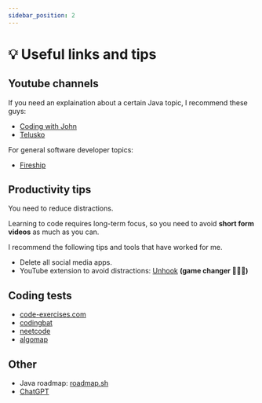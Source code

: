 ```yaml
---
sidebar_position: 2
---
```


# 💡 Useful links and tips

## Youtube channels

If you need an explaination about a certain Java topic, I recommend these guys:
- [Coding with John](https://www.youtube.com/@CodingWithJohn)
- [Telusko](https://www.youtube.com/@Telusko)

For general software developer topics:
- [Fireship](https://www.youtube.com/@Fireship)

## Productivity tips

You need to reduce distractions.

Learning to code requires long-term focus, so you need to avoid **short form videos** as much as you can.

I recommend the following tips and tools that have worked for me.

- Delete all social media apps.
- YouTube extension to avoid distractions: [Unhook](https://unhook.app/) **(game changer 🚀🚀🚀)**

## Coding tests

- [code-exercises.com](https://code-exercises.com/)
- [codingbat](https://codingbat.com/java)
- [neetcode](https://neetcode.io/practice)
- [algomap](https://algomap.io/)

## Other

- Java roadmap: [roadmap.sh](https://roadmap.sh/java)
- [ChatGPT](https://chatgpt.com/)